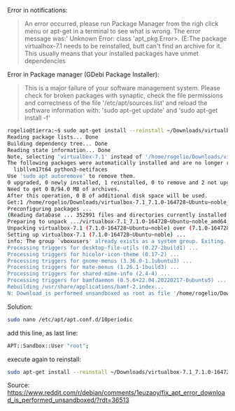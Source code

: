Error in notifications:

> An error occurred, please run Package Manager from the righ click menu or apt-get in a terminal to see what is wrong. The error message was:' Unknown Error: class 'apt_pkg.Error>. (E:The package virtualhox-7.1 needs to be reinstalled, butt can't find an archive for it. This usually means that your installed packages have unmet dependencies

Error in Package manager (GDebi Package Installer):
> This is a major failure of your software management system. Please check for broken packages with synaptic, check the file permissions and correctness of the file '/etc/apt/sources.list' and reload the software information with: 'sudo apt-get update' and 'sudo apt-get install -f'

```bash
rogelio@tierra:~$ sudo apt-get install --reinstall ~/Downloads/virtualbox-7.1_7.1.0-164728~Ubuntu~noble_amd64.deb 
Reading package lists... Done
Building dependency tree... Done
Reading state information... Done
Note, selecting 'virtualbox-7.1' instead of '/home/rogelio/Downloads/virtualbox-7.1_7.1.0-164728~Ubuntu~noble_amd64.deb'
The following packages were automatically installed and are no longer required:
  libllvm17t64 python3-netifaces
Use 'sudo apt autoremove' to remove them.
0 upgraded, 0 newly installed, 1 reinstalled, 0 to remove and 2 not upgraded.
Need to get 0 B/94.0 MB of archives.
After this operation, 0 B of additional disk space will be used.
Get:1 /home/rogelio/Downloads/virtualbox-7.1_7.1.0-164728~Ubuntu~noble_amd64.deb virtualbox-7.1 amd64 7.1.0-164728~Ubuntu~noble [94.0 MB]
Preconfiguring packages ...
(Reading database ... 352991 files and directories currently installed.)
Preparing to unpack .../virtualbox-7.1_7.1.0-164728~Ubuntu~noble_amd64.deb ...
Unpacking virtualbox-7.1 (7.1.0-164728~Ubuntu~noble) over (7.1.0-164728~Ubuntu~noble) ...
Setting up virtualbox-7.1 (7.1.0-164728~Ubuntu~noble) ...
info: The group `vboxusers' already exists as a system group. Exiting.
Processing triggers for desktop-file-utils (0.27-2build1) ...
Processing triggers for hicolor-icon-theme (0.17-2) ...
Processing triggers for gnome-menus (3.36.0-1.1ubuntu3) ...
Processing triggers for mate-menus (1.26.1-1build3) ...
Processing triggers for shared-mime-info (2.4-4) ...
Processing triggers for bamfdaemon (0.5.6+22.04.20220217-0ubuntu5) ...
Rebuilding /usr/share/applications/bamf-2.index...
N: Download is performed unsandboxed as root as file '/home/rogelio/Downloads/virtualbox-7.1_7.1.0-164728~Ubuntu~noble_amd64.deb' couldn't be accessed by user '_apt'. - pkgAcquire::Run (13: Permission denied)
```

Solution:

```bash
sudo nano /etc/apt/apt.conf.d/10periodic
```
add this line, as last line:
```bash
APT::Sandbox::User "root";
```
execute again to reinstall:
```bash
sudo apt-get install --reinstall ~/Downloads/virtualbox-7.1_7.1.0-164728~Ubuntu~noble_amd64.deb 
```

Source:\
<https://www.reddit.com/r/debian/comments/1euzaoy/fix_apt_error_download_is_performed_unsandboxed/?rdt=36513>